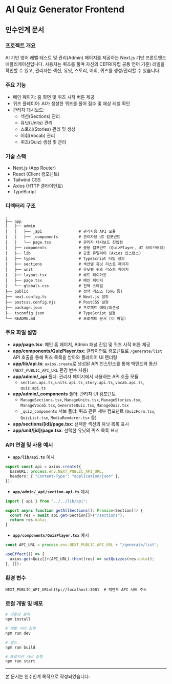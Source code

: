 # AI Quiz Generator Frontend

## 인수인계 문서

### 프로젝트 개요
AI 기반 영어 레벨 테스트 및 관리(Admin) 페이지를 제공하는 Next.js 기반 프론트엔드 애플리케이션입니다.
사용자는 퀴즈를 풀며 자신의 CEFR(유럽 공통 언어 기준) 레벨을 확인할 수 있고, 관리자는 섹션, 유닛, 스토리, 어휘, 퀴즈를 생성/관리할 수 있습니다.

### 주요 기능
- 메인 페이지: 홈 화면 및 퀴즈 시작 버튼 제공
- 퀴즈 플레이어: AI가 생성한 퀴즈를 풀어 점수 및 예상 레벨 확인
- 관리자 대시보드:
  - 섹션(Sections) 관리
  - 유닛(Units) 관리
  - 스토리(Stories) 관리 및 생성
  - 어휘(Vocab) 관리
  - 퀴즈(Quiz) 생성 및 관리

### 기술 스택
- Next.js (App Router)
- React (Client 컴포넌트)
- Tailwind CSS
- Axios (HTTP 클라이언트)
- TypeScript

### 디렉터리 구조
```plaintext
.
├── app
│   ├── admin
│   │   ├── _api                # 관리자용 API 모듈
│   │   ├── _components         # 관리자용 UI 컴포넌트
│   │   └── page.tsx            # 관리자 대시보드 진입점
│   ├── components              # 공용 컴포넌트 (QuizPlayer, UI 라이브러리)
│   ├── lib                     # 공용 유틸리티 (Axios 인스턴스)
│   ├── types                   # TypeScript 타입 정의
│   ├── sections                # 섹션별 유닛 리스트 페이지
│   ├── unit                    # 유닛별 퀴즈 리스트 페이지
│   ├── layout.tsx              # 루트 레이아웃
│   ├── page.tsx                # 메인 페이지
│   └── globals.css             # 전역 스타일
├── public                      # 정적 리소스 (SVG 등)
├── next.config.ts              # Next.js 설정
├── postcss.config.mjs          # PostCSS 설정
├── package.json                # 프로젝트 메타/의존성
├── tsconfig.json               # TypeScript 설정
└── README.md                   # 프로젝트 문서 (이 파일)
```

### 주요 파일 설명
- **app/page.tsx**: 메인 홈 페이지, Admin 패널 진입 및 퀴즈 시작 버튼 제공
- **app/components/QuizPlayer.tsx**: 클라이언트 컴포넌트로 `/generate/list` API 호출을 통해 퀴즈 목록을 받아와 플레이어 UI 렌더링
- **app/lib/api.ts**: `axios.create`로 생성된 API 인스턴스를 통해 백엔드와 통신 (`NEXT_PUBLIC_API_URL` 환경 변수 사용)
- **app/admin/_api** 폴더: 관리자 페이지에서 사용하는 API 호출 모듈
  - `section.api.ts`, `units.api.ts`, `story.api.ts`, `vocab.api.ts`, `quiz.api.ts`
- **app/admin/_components** 폴더: 관리자 UI 컴포넌트
  - `ManageSections.tsx`, `ManageUnits.tsx`, `ManageStories.tsx`, `ManageVocab.tsx`, `GenerateQuiz.tsx`, `ManageQuiz.tsx`
  - `_quiz_components` 서브 폴더: 퀴즈 관련 세부 컴포넌트 (`QuizForm.tsx`, `QuizList.tsx`, `MediaRenderer.tsx` 등)
- **app/sections/[id]/page.tsx**: 선택한 섹션의 유닛 목록 표시
- **app/unit/[id]/page.tsx**: 선택한 유닛의 퀴즈 목록 표시

### API 연결 및 사용 예시
- **`app/lib/api.ts`** 예시
```ts
export const api = axios.create({
  baseURL: process.env.NEXT_PUBLIC_API_URL,
  headers: { "Content-Type": "application/json" },
});
```
- **`app/admin/_api/section.api.ts`** 예시
```ts
import { api } from "../../lib/api";

export async function getAllSections(): Promise<Section[]> {
  const res = await api.get<Section[]>("/sections");
  return res.data;
}
```
- **`app/components/QuizPlayer.tsx`** 예시
```ts
const API_URL = process.env.NEXT_PUBLIC_API_URL + "/generate/list";

useEffect(() => {
  axios.get<Quiz[]>(API_URL).then((res) => setQuizzes(res.data));
}, []);
```

### 환경 변수
```dotenv
NEXT_PUBLIC_API_URL=http://localhost:3001  # 백엔드 API 서버 주소
```

### 로컬 개발 및 배포
```bash
# 의존성 설치
npm install

# 개발 서버 실행
npm run dev

# 빌드
npm run build

# 프로덕션 서버 실행
npm run start
```

---
본 문서는 인수인계 목적으로 작성되었습니다.
